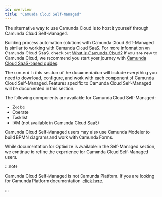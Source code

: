 ```yaml
---
id: overview
title: "Camunda Cloud Self-Managed"
---
```


The alternative way to use Camunda Cloud is to host it yourself through Camunda Cloud Self-Managed. 

Building process automation solutions with Camunda Cloud Self-Managed is similar to working with Camunda Cloud SaaS. For more information on Camunda Cloud SaaS, check out [What is Camunda Cloud?](../components/concepts/what-is-camunda-cloud.md) If you are new to Camunda Cloud, we recommend you start your journey with [Camunda Cloud SaaS-based guides](../../guides/).

The content in this section of the documentation will include everything you need to download, configure, and work with each component of Camunda Cloud Self-Managed. Features specific to Camunda Cloud Self-Managed will be documented in this section. 

The following components are available for Camunda Cloud Self-Managed:

* Zeebe
* Operate
* Tasklist
* IAM (not available in Camunda Cloud SaaS)

Camunda Cloud Self-Managed users may also use Camunda Modeler to build BPMN diagrams and work with Camunda Forms. 

While documentation for Optimize is available in the Self-Managed section, we continue to refine the experience for Camunda Cloud Self-Managed users.

:::note

Camunda Cloud Self-Managed is not Camunda Platform. If you are looking for Camunda Platform documentation, [click here](https://docs.camunda.org).

:::
